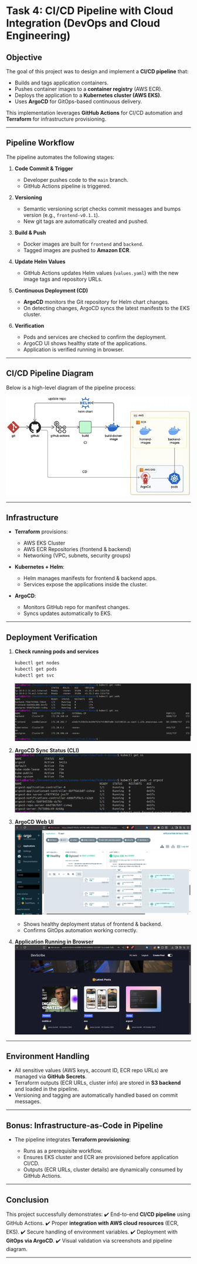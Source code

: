 # Task 4: CI/CD Pipeline with Cloud Integration (DevOps and Cloud Engineering)

## Objective

The goal of this project was to design and implement a **CI/CD pipeline** that:

- Builds and tags application containers.
- Pushes container images to a **container registry** (AWS ECR).
- Deploys the application to a **Kubernetes cluster (AWS EKS)**.
- Uses **ArgoCD** for GitOps-based continuous delivery.

This implementation leverages **GitHub Actions** for CI/CD automation and **Terraform** for infrastructure provisioning.

---

## Pipeline Workflow

The pipeline automates the following stages:

1. **Code Commit & Trigger**

   - Developer pushes code to the `main` branch.
   - GitHub Actions pipeline is triggered.

2. **Versioning**

   - Semantic versioning script checks commit messages and bumps version (e.g., `frontend-v0.1.1`).
   - New git tags are automatically created and pushed.

3. **Build & Push**

   - Docker images are built for `frontend` and `backend`.
   - Tagged images are pushed to **Amazon ECR**.

4. **Update Helm Values**

   - GitHub Actions updates Helm values (`values.yaml`) with the new image tags and repository URLs.

5. **Continuous Deployment (CD)**

   - **ArgoCD** monitors the Git repository for Helm chart changes.
   - On detecting changes, ArgoCD syncs the latest manifests to the EKS cluster.

6. **Verification**

   - Pods and services are checked to confirm the deployment.
   - ArgoCD UI shows healthy state of the applications.
   - Application is verified running in browser.

---

## CI/CD Pipeline Diagram

Below is a high-level diagram of the pipeline process:

![Pipeline Diagram](pipline.png)

---

## Infrastructure

- **Terraform** provisions:

  - AWS EKS Cluster
  - AWS ECR Repositories (frontend & backend)
  - Networking (VPC, subnets, security groups)

- **Kubernetes + Helm**:

  - Helm manages manifests for frontend & backend apps.
  - Services expose the applications inside the cluster.

- **ArgoCD**:

  - Monitors GitHub repo for manifest changes.
  - Syncs updates automatically to EKS.

---

## Deployment Verification

1. **Check running pods and services**

   ```bash
   kubectl get nodes
   kubectl get pods
   kubectl get svc
   ```

   ![Pods & Services](terminal.png)

2. **ArgoCD Sync Status (CLI)**
   ![ArgoCD CLI](argo.png)

3. **ArgoCD Web UI**
   ![ArgoCD Web UI](argocdweb.png)

   - Shows healthy deployment status of frontend & backend.
   - Confirms GitOps automation working correctly.

4. **Application Running in Browser**
   ![Application Running](app.png)

---

## Environment Handling

- All sensitive values (AWS keys, account ID, ECR repo URLs) are managed via **GitHub Secrets**.
- Terraform outputs (ECR URLs, cluster info) are stored in **S3 backend** and loaded in the pipeline.
- Versioning and tagging are automatically handled based on commit messages.

---

## Bonus: Infrastructure-as-Code in Pipeline

- The pipeline integrates **Terraform provisioning**:

  - Runs as a prerequisite workflow.
  - Ensures EKS cluster and ECR are provisioned before application CI/CD.
  - Outputs (ECR URLs, cluster details) are dynamically consumed by GitHub Actions.

---

## Conclusion

This project successfully demonstrates:
✔️ End-to-end **CI/CD pipeline** using GitHub Actions.
✔️ Proper **integration with AWS cloud resources** (ECR, EKS).
✔️ Secure handling of environment variables.
✔️ Deployment with **GitOps via ArgoCD**.
✔️ Visual validation via screenshots and pipeline diagram.

---
